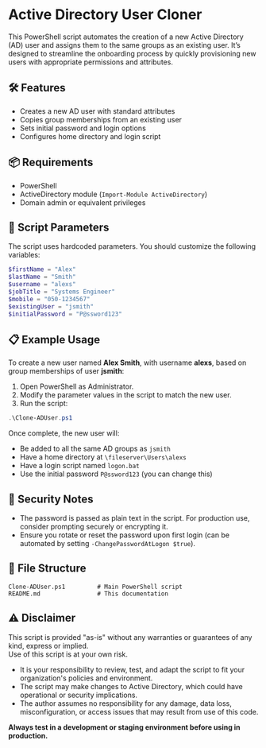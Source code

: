 # Active Directory User Cloner

This PowerShell script automates the creation of a new Active Directory (AD) user and assigns them to the same groups as an existing user. It’s designed to streamline the onboarding process by quickly provisioning new users with appropriate permissions and attributes.

## 🛠 Features

- Creates a new AD user with standard attributes
- Copies group memberships from an existing user
- Sets initial password and login options
- Configures home directory and login script

## 📦 Requirements

- PowerShell
- ActiveDirectory module (`Import-Module ActiveDirectory`)
- Domain admin or equivalent privileges

## 📄 Script Parameters

The script uses hardcoded parameters. You should customize the following variables:

```powershell
$firstName = "Alex"
$lastName = "Smith"
$username = "alexs"
$jobTitle = "Systems Engineer"
$mobile = "050-1234567"
$existingUser = "jsmith"
$initialPassword = "P@ssword123"
```

## 📋 Example Usage

To create a new user named **Alex Smith**, with username **alexs**, based on group memberships of user **jsmith**:

1. Open PowerShell as Administrator.
2. Modify the parameter values in the script to match the new user.
3. Run the script:

```powershell
.\Clone-ADUser.ps1
```

Once complete, the new user will:
- Be added to all the same AD groups as `jsmith`
- Have a home directory at `\fileserver\Users\alexs`
- Have a login script named `logon.bat`
- Use the initial password `P@ssword123` (you can change this)

## 🔐 Security Notes

- The password is passed as plain text in the script. For production use, consider prompting securely or encrypting it.
- Ensure you rotate or reset the password upon first login (can be automated by setting `-ChangePasswordAtLogon $true`).

## 📁 File Structure

```
Clone-ADUser.ps1         # Main PowerShell script
README.md                # This documentation
```

## ⚠ Disclaimer

This script is provided "as-is" without any warranties or guarantees of any kind, express or implied.  
Use of this script is at your own risk.

- It is your responsibility to review, test, and adapt the script to fit your organization's policies and environment.
- The script may make changes to Active Directory, which could have operational or security implications.
- The author assumes no responsibility for any damage, data loss, misconfiguration, or access issues that may result from use of this code.

**Always test in a development or staging environment before using in production.**
